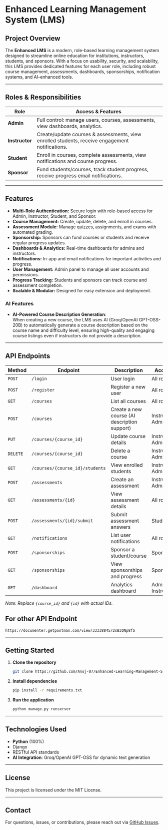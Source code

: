 
# Enhanced Learning Management System (LMS)

## Project Overview

The **Enhanced LMS** is a modern, role-based learning management system designed to streamline online education for institutions, instructors, students, and sponsors. With a focus on usability, security, and scalability, this LMS provides dedicated features for each user role, including robust course management, assessments, dashboards, sponsorships, notification systems, and AI-enhanced tools.

---

## Roles & Responsibilities

| **Role**     | **Access & Features**                                                                                   |
|--------------|--------------------------------------------------------------------------------------------------------|
| **Admin**    | Full control: manage users, courses, assessments, view dashboards, analytics.                          |
| **Instructor** | Create/update courses & assessments, view enrolled students, receive engagement notifications.         |
| **Student**  | Enroll in courses, complete assessments, view notifications and course progress.                       |
| **Sponsor**  | Fund students/courses, track student progress, receive progress email notifications.                   |

---

## Features

- **Multi-Role Authentication:** Secure login with role-based access for Admin, Instructor, Student, and Sponsor.
- **Course Management:** Create, update, delete, and enroll in courses.
- **Assessment Module:** Manage quizzes, assignments, and exams with automated grading.
- **Sponsorship:** Sponsors can fund courses or students and receive regular progress updates.
- **Dashboards & Analytics:** Real-time dashboards for admins and instructors.
- **Notifications:** In-app and email notifications for important activities and progress.
- **User Management:** Admin panel to manage all user accounts and permissions.
- **Progress Tracking:** Students and sponsors can track course and assessment completion.
- **Scalable & Modular:** Designed for easy extension and deployment.

### AI Features

- **AI-Powered Course Description Generation**:  
  When creating a new course, the LMS uses AI (Groq/OpenAI GPT-OSS-20B) to automatically generate a course description based on the course name and difficulty level, ensuring high-quality and engaging course listings even if instructors do not provide a description.

---

## API Endpoints

| **Method** | **Endpoint**                       | **Description**                                 | **Access**         |
|------------|------------------------------------|-------------------------------------------------|--------------------|
| `POST`     | `/login`                  | User login                                      | All roles          |
| `POST`     | `/register`               | Register a new user                             | All roles          |
| `GET`      | `/courses`                     | List all courses                                | All roles          |
| `POST`     | `/courses`                     | Create a new course (AI description support)    | Instructor, Admin  |
| `PUT`      | `/courses/{course_id}`         | Update course details                           | Instructor, Admin  |
| `DELETE`   | `/courses/{course_id}`         | Delete a course                                 | Instructor, Admin  |
| `GET`      | `/courses/{course_id}/students`| View enrolled students                          | Instructor, Admin  |
| `POST`     | `/assessments`                 | Create an assessment                            | Instructor, Admin  |
| `GET`      | `/assessments/{id}`            | View assessment details                         | All roles          |
| `POST`     | `/assessments/{id}/submit`     | Submit assessment answers                       | Student            |
| `GET`      | `/notifications`               | List user notifications                         | All roles          |
| `POST`     | `/sponsorships`                | Sponsor a student/course                        | Sponsor            |
| `GET`      | `/sponsorships`                | View sponsorships and progress                  | Sponsor            |
| `GET`      | `/dashboard`                   | Analytics dashboard                             | Admin, Instructor  |

*Note: Replace `{course_id}` and `{id}` with actual IDs.*

## For other API Endpoint
```
https://documenter.getpostman.com/view/33338845/2sB3QNp8fS
```
---

## Getting Started

1. **Clone the repository**
   ```bash
   git clone https://github.com/Anoj-07/Enhanced-Learning-Management-System-.git
   ```
2. **Install dependencies**
   ```bash
   pip install -r requirements.txt
   ```
3. **Run the application**
   ```bash
   python manage.py runserver
   ```

---

## Technologies Used

- **Python** (100%)
- Django 
- RESTful API standards
- **AI Integration**: Groq/OpenAI GPT-OSS for dynamic text generation

---

## License

This project is licensed under the MIT License.

---

## Contact

For questions, issues, or contributions, please reach out via [GitHub Issues](https://github.com/Anoj-07/Enhanced-Learning-Management-System-/issues).
